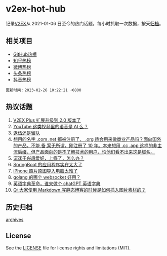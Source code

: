# v2ex-hot-hub

 记录[V2EX](https://www.v2ex.com/)从 2021-01-06 日至今的热门话题。每小时抓取一次数据，按天[归档](archives)。
 
 ## 相关项目

- [GitHub热榜](https://github.com/it985/github-hot-hub)
- [知乎热榜](https://github.com/it985/zhihu-hot-hub)
- [微博热榜](https://github.com/it985/weibo-hot-hub)
- [头条热榜](https://github.com/it985/toutiao-hot-hub)
- [抖音热榜](https://github.com/it985/douyin-hot-hub)


 `更新时间：2023-02-26 10:22:21 +0800`

## 热议话题

1. [V2EX Plus 扩展升级到 2.0 版本了](https://www.v2ex.com/t/919083)
1. [YouTube 这类视频里的语音是 AI 么？](https://www.v2ex.com/t/919096)
1. [退伍还是留队](https://www.v2ex.com/t/919165)
1. [想用的名字 .com .net 都被注册了， .org 适合用来做商业产品吗？面向国外的产品，不能,备,案无所谓，刚注册了 10 年。本来想用 .cc .app 这样的非主流后缀，但产品面向的是不了解技术的用户，怕他们看不出来这是域名。](https://www.v2ex.com/t/919144)
1. [沉迷于兴趣爱好，上瘾了，怎么办？](https://www.v2ex.com/t/919210)
1. [SpringBoot 的应用程序实在太大了](https://www.v2ex.com/t/919133)
1. [iPhone 照片原图导入电脑太难了](https://www.v2ex.com/t/919091)
1. [golang 的哪个 websocket 好用？](https://www.v2ex.com/t/919140)
1. [英语字典革命，谁来做个 chatGPT 英语字典](https://www.v2ex.com/t/919114)
1. [Q: 大家使用 Markdown 写静态博客的时候是如何插入图片素材的？](https://www.v2ex.com/t/919130)

## 历史归档

[archives](archives)

## License

See the [LICENSE](LICENSE) file for license rights and limitations (MIT).
